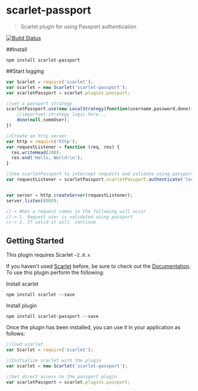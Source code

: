 scarlet-passport
================

> Scarlet plugin for using Passport authentication


[![Build Status](https://travis-ci.org/scarletjs/scarlet-passport.png?branch=master)](https://travis-ci.org/scarletjs/scarlet-passport)

##Install

`npm install scarlet-passport`

##Start logging

```javascript
var Scarlet = require('scarlet');
var scarlet = new Scarlet('scarlet-passport');
var scarletPassport = scarlet.plugins.passport;

//set a passport strategy
scarletPassport.use(new LocalStrategy(function(username,password,done){
	//important strategy logic here...
	done(null,someUser);
})

//Create an http server
var http = require('http');
var requestListener = function (req, res) {
  res.writeHead(200);
  res.end('Hello, World!\n');
}

//Use scarletPassport to intercept requests and validate using passport
var requestListener = scarletPassport.scarletPassport.authenticate('local',{}, requestListener);


var server = http.createServer(requestListener);
server.listen(8080);

//-> When a request comes in the following will occur
//-> 1. Request user is validated using passport 
//-> 2. If valid it will  continue
```

## Getting Started
This plugin requires Scarlet `~2.0.x`

If you haven't used [Scarlet](https://github.com/scarletjs/scarlet) before, be sure to check out the [Documentation](https://github.com/scarletjs/scarlet).  To use this plugin perform the following:

Install scarlet
```shell
npm install scarlet --save
```

Install plugin
```shell
npm install scarlet-passport --save
```

Once the plugin has been installed, you can use it in your application as follows:

```js
//load scarlet
var Scarlet = require('scarlet');

//Initialize scarlet with the plugin
var scarlet = new Scarlet('scarlet-passport');

//Get direct access to the passport plugin
var scarletPassport = scarlet.plugins.passport;
```